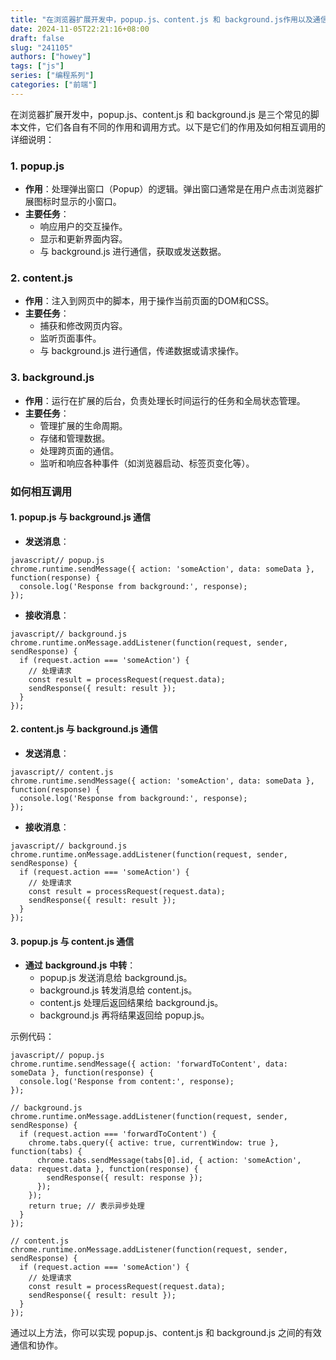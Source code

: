 ```yaml
---
title: "在浏览器扩展开发中，popup.js、content.js 和 background.js作用以及通信"
date: 2024-11-05T22:21:16+08:00
draft: false
slug: "241105"
authors: ["howey"]
tags: ["js"]
series: ["编程系列"]
categories: ["前端"]
---
```



在浏览器扩展开发中，popup.js、content.js 和 background.js 是三个常见的脚本文件，它们各自有不同的作用和调用方式。以下是它们的作用及如何相互调用的详细说明：

### 1. popup.js

- **作用**：处理弹出窗口（Popup）的逻辑。弹出窗口通常是在用户点击浏览器扩展图标时显示的小窗口。
- **主要任务**：
  - 响应用户的交互操作。
  - 显示和更新界面内容。
  - 与 background.js 进行通信，获取或发送数据。

### 2. content.js

- **作用**：注入到网页中的脚本，用于操作当前页面的DOM和CSS。
- **主要任务**：
  - 捕获和修改网页内容。
  - 监听页面事件。
  - 与 background.js 进行通信，传递数据或请求操作。

### 3. background.js

- **作用**：运行在扩展的后台，负责处理长时间运行的任务和全局状态管理。
- **主要任务**：
  - 管理扩展的生命周期。
  - 存储和管理数据。
  - 处理跨页面的通信。
  - 监听和响应各种事件（如浏览器启动、标签页变化等）。

### 如何相互调用

#### 1. popup.js 与 background.js 通信

- **发送消息**：

```
javascript// popup.js
chrome.runtime.sendMessage({ action: 'someAction', data: someData }, function(response) {
  console.log('Response from background:', response);
});
```

- **接收消息**：

```
javascript// background.js
chrome.runtime.onMessage.addListener(function(request, sender, sendResponse) {
  if (request.action === 'someAction') {
    // 处理请求
    const result = processRequest(request.data);
    sendResponse({ result: result });
  }
});
```

#### 2. content.js 与 background.js 通信

- **发送消息**：

```
javascript// content.js
chrome.runtime.sendMessage({ action: 'someAction', data: someData }, function(response) {
  console.log('Response from background:', response);
});
```

- **接收消息**：

```
javascript// background.js
chrome.runtime.onMessage.addListener(function(request, sender, sendResponse) {
  if (request.action === 'someAction') {
    // 处理请求
    const result = processRequest(request.data);
    sendResponse({ result: result });
  }
});
```

#### 3. popup.js 与 content.js 通信

- **通过** **background.js** **中转**：
  - popup.js 发送消息给 background.js。
  - background.js 转发消息给 content.js。
  - content.js 处理后返回结果给 background.js。
  - background.js 再将结果返回给 popup.js。

示例代码：

```
javascript// popup.js
chrome.runtime.sendMessage({ action: 'forwardToContent', data: someData }, function(response) {
  console.log('Response from content:', response);
});

// background.js
chrome.runtime.onMessage.addListener(function(request, sender, sendResponse) {
  if (request.action === 'forwardToContent') {
    chrome.tabs.query({ active: true, currentWindow: true }, function(tabs) {
      chrome.tabs.sendMessage(tabs[0].id, { action: 'someAction', data: request.data }, function(response) {
        sendResponse({ result: response });
      });
    });
    return true; // 表示异步处理
  }
});

// content.js
chrome.runtime.onMessage.addListener(function(request, sender, sendResponse) {
  if (request.action === 'someAction') {
    // 处理请求
    const result = processRequest(request.data);
    sendResponse({ result: result });
  }
});
```

通过以上方法，你可以实现 popup.js、content.js 和 background.js 之间的有效通信和协作。

